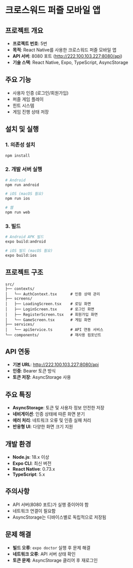 # 크로스워드 퍼즐 모바일 앱

## 프로젝트 개요
- **프로젝트 번호**: 5번
- **목적**: React Native를 사용한 크로스워드 퍼즐 모바일 앱
- **API 서버**: 8080 포트 (http://222.100.103.227:8080/api)
- **기술 스택**: React Native, Expo, TypeScript, AsyncStorage

## 주요 기능
- 사용자 인증 (로그인/회원가입)
- 퍼즐 게임 플레이
- 힌트 시스템
- 게임 진행 상태 저장

## 설치 및 실행

### 1. 의존성 설치
```bash
npm install
```

### 2. 개발 서버 실행
```bash
# Android
npm run android

# iOS (macOS 필요)
npm run ios

# 웹
npm run web
```

### 3. 빌드
```bash
# Android APK 빌드
expo build:android

# iOS 빌드 (macOS 필요)
expo build:ios
```

## 프로젝트 구조
```
src/
├── contexts/
│   └── AuthContext.tsx      # 인증 상태 관리
├── screens/
│   ├── LoadingScreen.tsx    # 로딩 화면
│   ├── LoginScreen.tsx      # 로그인 화면
│   ├── RegisterScreen.tsx   # 회원가입 화면
│   └── GameScreen.tsx       # 게임 화면
├── services/
│   └── apiService.ts        # API 연동 서비스
└── components/              # 재사용 컴포넌트
```

## API 연동
- **기본 URL**: http://222.100.103.227:8080/api
- **인증**: Bearer 토큰 방식
- **토큰 저장**: AsyncStorage 사용

## 주요 특징
- **AsyncStorage**: 토큰 및 사용자 정보 안전한 저장
- **네비게이션**: 인증 상태에 따른 화면 분기
- **에러 처리**: 네트워크 오류 및 인증 실패 처리
- **반응형 UI**: 다양한 화면 크기 지원

## 개발 환경
- **Node.js**: 18.x 이상
- **Expo CLI**: 최신 버전
- **React Native**: 0.73.x
- **TypeScript**: 5.x

## 주의사항
- API 서버(8080 포트)가 실행 중이어야 함
- 네트워크 연결이 필요함
- AsyncStorage는 디바이스별로 독립적으로 저장됨

## 문제 해결
- **빌드 오류**: `expo doctor` 실행 후 문제 해결
- **네트워크 오류**: API 서버 상태 확인
- **토큰 문제**: AsyncStorage 클리어 후 재로그인


